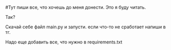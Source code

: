 #Тут пиши все, что хочешь до меня донести. Это я буду читать.   

Так?

Скачай себе файл main.py и запусти. если что-то не сработает напиши в тг. 

Надо еще добавить все, что нужно в requirements.txt